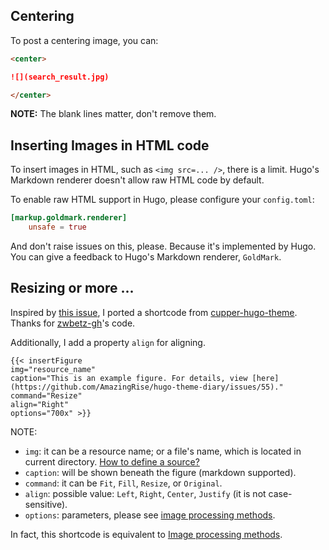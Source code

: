 ## Centering

To post a centering image, you can:

```markdown
<center>

![](search_result.jpg)

</center>
```

**NOTE:** The blank lines matter, don't remove them.

## Inserting Images in HTML code

To insert images in HTML, such as `<img src=... />`, there is a limit. Hugo's Markdown renderer doesn't allow raw HTML code by default.

To enable raw HTML support in Hugo, please configure your `config.toml`:

```toml
[markup.goldmark.renderer]
    unsafe = true
```

And don't raise issues on this, please. Because it's implemented by Hugo. You can give a feedback to Hugo's Markdown renderer, `GoldMark`.

## Resizing or more ...

Inspired by [this issue](https://github.com/AmazingRise/hugo-theme-diary/issues/55), I ported a shortcode from [cupper-hugo-theme](https://github.com/zwbetz-gh/cupper-hugo-theme).
Thanks for [zwbetz-gh](https://github.com/zwbetz-gh)'s code.

Additionally, I add a property `align` for aligning.

```
{{< insertFigure
img="resource_name" 
caption="This is an example figure. For details, view [here](https://github.com/AmazingRise/hugo-theme-diary/issues/55)." 
command="Resize" 
align="Right"
options="700x" >}}
```

NOTE:
- `img`: it can be a resource name; or a file's name, which is located in current directory. [How to define a source?](https://gohugo.io/content-management/page-resources/#resources-metadata-example)
- `caption`: will be shown beneath the figure (markdown supported).
- `command`: it can be `Fit`, `Fill`, `Resize`, or `Original`.
- `align`: possible value: `Left`, `Right`, `Center`, `Justify` (it is not case-sensitive).
- `options`: parameters, please see [image processing methods](https://gohugo.io/content-management/image-processing/#image-processing-methods).

In fact, this shortcode is equivalent to [Image processing methods](https://gohugo.io/content-management/image-processing/#image-processing-methods).

